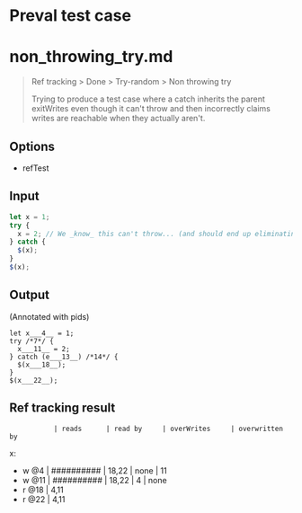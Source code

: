 # Preval test case

# non_throwing_try.md

> Ref tracking > Done > Try-random > Non throwing try
> 
> Trying to produce a test case where a catch inherits the parent exitWrites even though it can't throw
> and then incorrectly claims writes are reachable when they actually aren't.

## Options

- refTest

## Input

`````js filename=intro
let x = 1;
try {
  x = 2; // We _know_ this can't throw... (and should end up eliminating the try entirely)
} catch {
  $(x);
}
$(x);
`````


## Output

(Annotated with pids)

`````filename=intro
let x___4__ = 1;
try /*7*/ {
  x___11__ = 2;
} catch (e___13__) /*14*/ {
  $(x___18__);
}
$(x___22__);
`````


## Ref tracking result


               | reads      | read by     | overWrites     | overwritten by
x:
  - w @4       | ########## | 18,22       | none           | 11
  - w @11      | ########## | 18,22       | 4              | none
  - r @18      | 4,11
  - r @22      | 4,11
